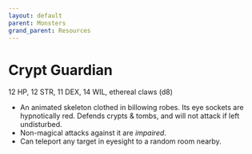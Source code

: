 ```yaml
---
layout: default
parent: Monsters
grand_parent: Resources
---
```


# Crypt Guardian

12 HP, 12 STR, 11 DEX, 14 WIL, ethereal claws (d8)

- An animated skeleton clothed in billowing robes. Its eye sockets are hypnotically red. Defends crypts & tombs, and will not attack if left undisturbed.
- Non-magical attacks against it are _impaired_.
- Can teleport any target in eyesight to a random room nearby.
